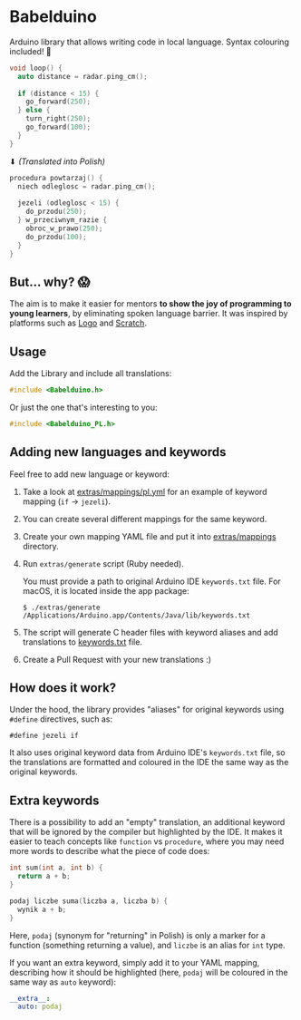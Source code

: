 # Babelduino

Arduino library that allows writing code in local language. Syntax colouring
included! 🎨

```c
void loop() {
  auto distance = radar.ping_cm();
  
  if (distance < 15) {
    go_forward(250);
  } else {
    turn_right(250);
    go_forward(100);
  }
}
```
⬇ *(Translated into Polish)*
```c
procedura powtarzaj() {
  niech odleglosc = radar.ping_cm();
  
  jezeli (odleglosc < 15) {
    do_przodu(250);
  } w_przeciwnym_razie {
    obroc_w_prawo(250);
    do_przodu(100);
  }
}
```

## But... why? 😱

The aim is to make it easier for mentors **to show the joy of programming to 
young learners**, by eliminating spoken language barrier. It was inspired by 
platforms such as 
[Logo](https://en.wikipedia.org/wiki/Logo_(programming_language)) and 
[Scratch](https://scratch.mit.edu).

## Usage

Add the Library and include all translations:

```c
#include <Babelduino.h>
```

Or just the one that's interesting to you:

```c
#include <Babelduino_PL.h>
```

## Adding new languages and keywords

Feel free to add new language or keyword:

1. Take a look at [extras/mappings/pl.yml](extras/mappings/pl.yml) for an 
   example of keyword mapping (`if` -> `jezeli`).

2. You can create several different mappings for the same keyword.

2. Create your own mapping YAML file and put it into 
   [extras/mappings](extras/mappings) directory.

3. Run `extras/generate` script (Ruby needed).

   You must provide a path to original Arduino IDE `keywords.txt` file. For 
   macOS, it is located inside the app package:

   `$ ./extras/generate /Applications/Arduino.app/Contents/Java/lib/keywords.txt`
   
4. The script will generate C header files with keyword aliases and add 
   translations to [keywords.txt](keywords.txt) file.

5. Create a Pull Request with your new translations :)

## How does it work?

Under the hood, the library provides "aliases" for original keywords using 
`#define` directives, such as:

`#define jezeli if`

It also uses original keyword data from Arduino IDE's `keywords.txt` file, so 
the translations are formatted and coloured in the IDE the same way as the 
original keywords.

## Extra keywords

There is a possibility to add an "empty" translation, an additional keyword that
will be ignored by the compiler but highlighted by the IDE. It makes it easier 
to teach concepts like `function` vs `procedure`, where you may need more words 
to describe what the piece of code does:

```c
int sum(int a, int b) {
  return a + b;
}
```

```c
podaj liczbe suma(liczba a, liczba b) {
  wynik a + b;
}
```

Here, `podaj` (synonym for "returning" in Polish) is only a marker for a
function (something returning a value), and `liczbe` is an alias for `int` type.

If you want an extra keyword, simply add it to your YAML mapping, describing 
how it should be highlighted (here, `podaj` will be coloured in the same way as 
`auto` keyword):

```yaml
__extra__:
  auto: podaj
```
